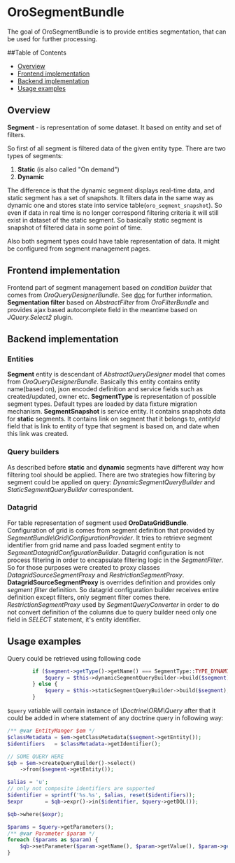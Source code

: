 OroSegmentBundle
===============

The goal of OroSegmentBundle is to provide entities segmentation, that can be used for further processing.

##Table of Contents
 - [Overview](#overview)
 - [Frontend implementation](#frontend-implementation)
 - [Backend implementation](#backend-implementation)
 - [Usage examples](#usage-examples)

## Overview

**Segment** - is representation of some dataset. It based on entity and set of filters.

So first of all segment is filtered data of the given entity type.
There are two types of segments:

 1. **Static** (is also called "On demand")
 2. **Dynamic**

The difference is that the dynamic segment displays real-time data, and static segment has a set of snapshots.
 It filters data in the same way as dynamic one and stores state into service table(`oro_segment_snapshot`).
 So even if data in real time is no longer correspond filtering criteria it will still exist in dataset of the static segment.
 So basically static segment is snapshot of filtered data in some point of time.

 Also both segment types could have table representation of data. It might be configured from segment management pages.

## Frontend implementation

Frontend part of segment management based on *condition builder* that comes from *OroQueryDesignerBundle*.
See [doc](../QueryDesignerBundle/Resources/doc/frontend/condition-builder.md) for further information. **Segmentation filter** based
on *AbstractFilter* from *OroFilterBundle* and provides ajax based autocomplete field in the meantime based on *JQuery.Select2* plugin.

## Backend implementation

### Entities

**Segment** entity is descendant of *AbstractQueryDesigner* model that comes from *OroQueryDesignerBundle*.
 Basically this entity contains entity name(based on), json encoded definition and service fields such as created/updated,
 owner etc. **SegmentType** is representation of possible segment types.
 Default types are loaded by data fixture migration mechanism. **SegmentSnapshot** is service entity.
 It contains snapshots data for **static** segments. It contains link on segment that it belongs to,
 *entityId* field that is link to entity of type that segment is based on, and date when this link was created.

### Query builders

As described before **static** and **dynamic** segments have different way how filtering tool should be applied.
There are two strategies how filtering by segment could be applied on query: *DynamicSegmentQueryBuilder* and *StaticSegmentQueryBuilder* correspondent.

### Datagrid

For table representation of segment used **OroDataGridBundle**. Configuration of grid is comes from segment definition that provided by *SegmentBundle\Grid\ConfigurationProvider*.
 It tries to retrieve segment identifier from grid name and pass loaded segment entity to *SegmentDatagridConfigurationBuilder*.
 Datagrid configuration is not process filtering in order to encapsulate filtering logic in the *SegmentFilter*.
 So for those purposes were created to proxy classes *DatagridSourceSegmentProxy* and *RestrictionSegmentProxy*.
 **DatagridSourceSegmentProxy** is overrides definition and provides only *segment filter* definition.
 So datagrid configuration builder receives entire definition except filters, only segment filter comes there.
*RestrictionSegmentProxy* used by *SegmentQueryConverter* in order to do not convert definition of the columns due
 to query builder need only one field in *SELECT* statement, it's entity identifier.

## Usage examples

Query could be retrieved using following code

```php
        if ($segment->getType()->getName() === SegmentType::TYPE_DYNAMIC) {
            $query = $this->dynamicSegmentQueryBuilder->build($segment);
        } else {
            $query = $this->staticSegmentQueryBuilder->build($segment);
        }
```

`$query` vatiable will contain instance of *\Doctrine\ORM\Query* after that it could be added in where statement of any doctrine query in following way:

```php
/** @var EntityManger $em */
$classMetadata = $em->getClassMetadata($segment->getEntity());
$identifiers   = $classMetadata->getIdentifier();

// SOME QUERY HERE
$qb = $em->createQueryBuilder()->select()
    ->from($segment->getEntity());

$alias = 'u';
// only not composite identifiers are supported
$identifier = sprintf('%s.%s', $alias, reset($identifiers));
$expr       = $qb->expr()->in($identifier, $query->getDQL());

$qb->where($expr);

$params = $query->getParameters();
/** @var Parameter $param */
foreach ($params as $param) {
    $qb->setParameter($param->getName(), $param->getValue(), $param->getType());
}
```
